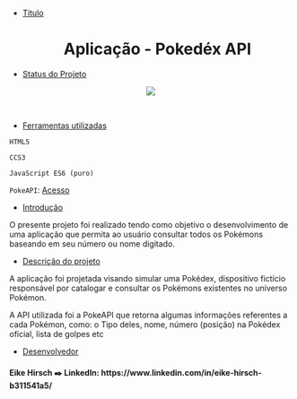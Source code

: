 * [Título](#Título) <h1 align="center">Aplicação - Pokedéx API</h1>

* [Status do Projeto](#Status-do-Projeto)

<p align="center">
<img src="https://img.shields.io/badge/Status-Em%20desenvolvimento-green">
</p>
<br>

* [Ferramentas utilizadas](#Ferramentas-utilizadas)

 `HTML5`

 `CCS3`
 
 `JavaScript ES6 (puro)`

 `PokeAPI`: <a href="https://pokeapi.co/"> Acesso</a>
 
* [Introdução](#Introducao)

O presente projeto foi realizado tendo como objetivo o desenvolvimento de uma aplicação que permita ao usuário consultar todos os Pokémons baseando em seu número ou nome digitado.

* [Descrição do projeto](#Descriçao-do-projeto)

<p>A aplicação foi projetada visando simular uma Pokédex, dispositivo fictício responsável por catalogar e consultar os Pokémons existentes no universo Pokémon. 

A API utilizada foi a PokeAPI que retorna algumas informações referentes a cada Pokémon, como: o Tipo deles, nome, número (posição) na Pokédex oficial, lista de golpes etc
</p>

* [Desenvolvedor](#Desenvolvedor)
<h4>Eike Hirsch ✒️ LinkedIn: https://www.linkedin.com/in/eike-hirsch-b311541a5/</h4>
